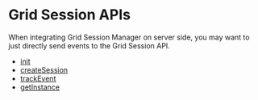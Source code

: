 # Grid Session APIs

When integrating Grid Session Manager on server side, you may want to just directly send events to the Grid Session API.

- [init](session-manager/main-functions?id=init)
- [createSession](session-manager/main-functions?id=createsession)
- [trackEvent](undefined)
- [getInstance](undefined)

